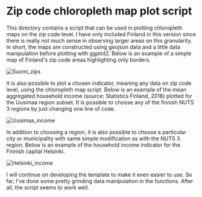 # Zip code chloropleth map plot script

This directory contains a script that can be used in plotting chloropleth maps on the zip code level. I have only included Finland in this version since there is really not much sense in observing larger areas on this granularity. In short, the maps are constructed using geojson data and a little data manipulation before plotting with ggplot2. Below is an example of a simple map of Finland's zip code areas highlighting only borders.

![Suomi_zips](https://user-images.githubusercontent.com/69734538/103465259-8f29e580-4d42-11eb-9a5b-798a5c8cc6c2.jpeg)

It is also possible to plot a chosen indicator, meaning any data on zip code level, using the chloropleth map script. Below is an example of the mean aggregated household income (source: Statistics Finland, 2018) plotted for the Uusimaa region subset. It is possible to choose any of the finnish NUTS 3 regions by just changing one line of code.

![Uusimaa_income](https://user-images.githubusercontent.com/69734538/103465439-1af04180-4d44-11eb-984c-d2014d979fed.jpeg)

In addition to choosing a region, it is also possible to choose a particular city or municipality with same simple modification as with the NUTS 3 region. Below is an example of the household income indicator for the Finnish capital Helsinki.

![Helsinki_income](https://user-images.githubusercontent.com/69734538/103465474-70c4e980-4d44-11eb-96b0-cfec67037932.jpeg)

I will continue on developing the template to make it even easier to use. So far, I've done some pretty grinding data manipulation in the functions. After all, the script seems to work well. 
